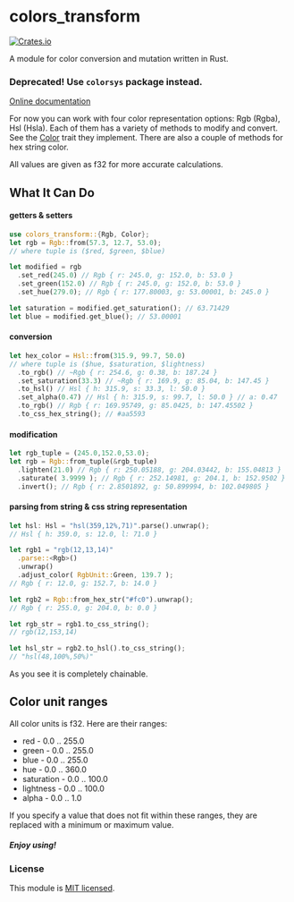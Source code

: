# colors_transform


[![Crates.io](https://img.shields.io/crates/v/colors_transform.svg)](https://crates.io/crates/colors-transform/)

A module for color conversion and mutation written in Rust.

### Deprecated! Use `colorsys` package instead.

[Online documentation](https://docs.rs/colors-transform/0.2.11/colors_transform/)

For now you can work with four color representation options: Rgb (Rgba), Hsl (Hsla). Each of them has a variety of methods to modify and convert. See the [Color](https://docs.rs/colors-transform/0.2.11/colors_transform/trait.Color.html) trait they implement. There are also a couple of methods for hex string color.

All values are given as f32 for more accurate calculations.

## What It Can Do

#### getters & setters
```Rust
use colors_transform::{Rgb, Color};
let rgb = Rgb::from(57.3, 12.7, 53.0);
// where tuple is ($red, $green, $blue)

let modified = rgb
  .set_red(245.0) // Rgb { r: 245.0, g: 152.0, b: 53.0 }
  .set_green(152.0) // Rgb { r: 245.0, g: 152.0, b: 53.0 }
  .set_hue(279.0); // Rgb { r: 177.80003, g: 53.00001, b: 245.0 }

let saturation = modified.get_saturation(); // 63.71429
let blue = modified.get_blue(); // 53.00001

```

#### conversion
```Rust
let hex_color = Hsl::from(315.9, 99.7, 50.0)
// where tuple is ($hue, $saturation, $lightness)
  .to_rgb() // ~Rgb { r: 254.6, g: 0.38, b: 187.24 }
  .set_saturation(33.3) // ~Rgb { r: 169.9, g: 85.04, b: 147.45 }
  .to_hsl() // Hsl { h: 315.9, s: 33.3, l: 50.0 }
  .set_alpha(0.47) // Hsl { h: 315.9, s: 99.7, l: 50.0 } // a: 0.47
  .to_rgb() // Rgb { r: 169.95749, g: 85.0425, b: 147.45502 }
  .to_css_hex_string(); // #aa5593
```

#### modification
```Rust
let rgb_tuple = (245.0,152.0,53.0);
let rgb = Rgb::from_tuple(&rgb_tuple)
  .lighten(21.0) // Rgb { r: 250.05188, g: 204.03442, b: 155.04813 }
  .saturate( 3.9999 ); // Rgb { r: 252.14981, g: 204.1, b: 152.9502 }
  .invert(); // Rgb { r: 2.8501892, g: 50.899994, b: 102.049805 }
```

#### parsing from string & css string representation
```Rust
let hsl: Hsl = "hsl(359,12%,71)".parse().unwrap();
// Hsl { h: 359.0, s: 12.0, l: 71.0 }

let rgb1 = "rgb(12,13,14)"
  .parse::<Rgb>()
  .unwrap()
  .adjust_color( RgbUnit::Green, 139.7 );
// Rgb { r: 12.0, g: 152.7, b: 14.0 }

let rgb2 = Rgb::from_hex_str("#fc0").unwrap();
// Rgb { r: 255.0, g: 204.0, b: 0.0 }

let rgb_str = rgb1.to_css_string();
// rgb(12,153,14)

let hsl_str = rgb2.to_hsl().to_css_string();
// "hsl(48,100%,50%)"
```

As you see it is completely chainable.


## Color unit ranges
All color units is f32. Here are their ranges:
 - red - 0.0 .. 255.0
 - green - 0.0 .. 255.0
 - blue - 0.0 .. 255.0
 - hue - 0.0 .. 360.0
 - saturation - 0.0 .. 100.0
 - lightness - 0.0 .. 100.0
 - alpha - 0.0 .. 1.0

If you specify a value that does not fit within these ranges, they are replaced with a minimum or maximum value.

##### Enjoy using!

### License

This module is [MIT licensed](./LICENSE).
